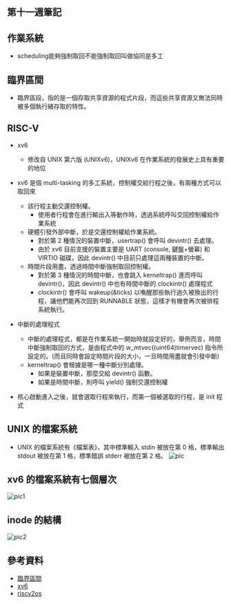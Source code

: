 ## 第十一週筆記
## 作業系統
* scheduling能夠強制取回不能強制取回叫做協同是多工
## 臨界區間
* 臨界區段，指的是一個存取共享資源的程式片段，而這些共享資源又無法同時被多個執行緒存取的特性。
## RISC-V 
* xv6 
    * 修改自 UNIX 第六版 (UNIXv6)，UNIXv6 在作業系統的發展史上具有重要的地位

* xv6 是個 multi-tasking 的多工系統，控制權交給行程之後，有兩種方式可以取回來
    * 該行程主動交還控制權。
        * 使用者行程會在進行輸出入等動作時，透過系統呼叫交回控制權給作業系統
    * 硬體引發外部中斷，於是交還控制權給作業系統。
        * 對於第 2 種情況的裝置中斷，usertrap() 會呼叫 devintr() 去處理。
        * 由於 xv6 目前支援的裝置主要是 UART (console, 鍵盤+螢幕) 和 VIRTIO 磁碟，因此 devintr() 中目前只處理這兩種裝置的中斷。
    * 時間片段用盡，透過時間中斷強制取回控制權。
        * 對於第 3 種情況的時間中斷，也會跳入 kerneltrap() 進而呼叫 devintr()，因此 devintr() 中也有時間中斷的 clockintr() 處理程式
        * clockintr() 會呼叫 wakeup(&ticks) 以喚醒那些執行過久被換出的行程，讓他們能再次回到 RUNNABLE 狀態，這樣才有機會再次被排程系統執行。
* 中斷的處理程式
    * 中斷的處理程式，都是在作業系統一開始時就設定好的，舉例而言，時間中斷強制取回的方式，是由程式中的 w_mtvec((uint64)timervec) 指令所設定的。(而且同時會設定時間片段的大小，一旦時間用盡就會引發中斷)
    * kerneltrap() 會根據是哪一種中斷分別處理。
        * 如果是裝置中斷，那麼交給 devintr() 函數。
        * 如果是時間中斷，則呼叫 yield() 強制交還控制權
* 核心啟動進入之後，就會選取行程來執行，而第一個被選取的行程，是 init 程式
## UNIX 的檔案系統
* UNIX 的檔案系統有《檔案表》，其中標準輸入 stdin 被放在第 0 格，標準輸出 stdout 被放在第 1 格，標準錯誤 stderr 被放在第 2 格。
![pic]()
## xv6 的檔案系統有七個層次
![pic1]()
## inode 的結構
![pic2]()
## 參考資料
* [臨界區間](https://zh.wikipedia.org/wiki/%E8%87%A8%E7%95%8C%E5%8D%80%E6%AE%B5)
* [xv6](https://github.com/riscv2os/riscv2os/wiki/xv6)
* [riscv2os](https://github.com/riscv2os/riscv2os/wiki)